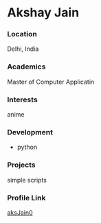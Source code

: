 # Akshay Jain

### Location

Delhi, India

### Academics

Master of Computer Applicatin

### Interests

anime

### Development

- python

### Projects

simple scripts

### Profile Link

[aksJain0](https://github.com/aksJain0)
